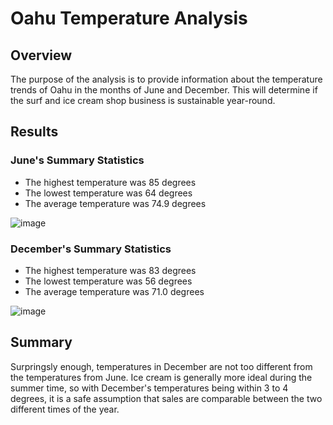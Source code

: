 # Oahu Temperature Analysis
## Overview 
The purpose of the analysis is to provide information about the temperature trends of Oahu in the months of June and December. This will determine if the surf and ice cream shop business is sustainable year-round.

## Results
### June's Summary Statistics
* The highest temperature was 85 degrees
* The lowest temperature was 64 degrees
* The average temperature was 74.9 degrees


![image](https://user-images.githubusercontent.com/98003050/166085878-0cdc602c-7957-4543-b990-33c36e05ac15.png)


### December's Summary Statistics
* The highest temperature was 83 degrees
* The lowest temperature was 56 degrees
* The average temperature was 71.0 degrees

![image](https://user-images.githubusercontent.com/98003050/166085894-f6d683cf-ca48-4dc0-a408-9d386186d537.png)

## Summary
Surpringsly enough, temperatures in December are not too different from the temperatures from June. Ice cream is generally more ideal during the summer time, so with December's temperatures being within 3 to 4 degrees, it is a safe assumption that sales are comparable between the two different times of the year.
